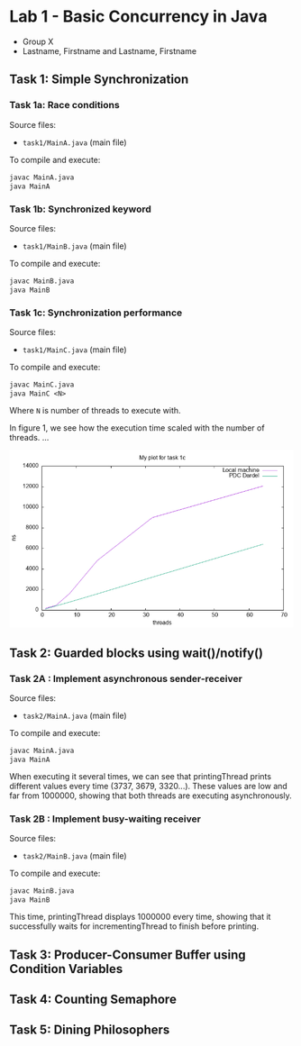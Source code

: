# Lab 1 - Basic Concurrency in Java

- Group X
- Lastname, Firstname and Lastname, Firstname

## Task 1: Simple Synchronization

### Task 1a: Race conditions

Source files:

- `task1/MainA.java` (main file)

To compile and execute:
```
javac MainA.java
java MainA
```

### Task 1b: Synchronized keyword
Source files:

- `task1/MainB.java` (main file)

To compile and execute:
```
javac MainB.java
java MainB
```

### Task 1c: Synchronization performance

Source files:

- `task1/MainC.java` (main file)

To compile and execute:
```
javac MainC.java
java MainC <N>
```
Where `N` is number of threads to execute with.

In figure 1, we see how the execution time scaled with the number of threads.
...

![My plot for task 1c](data/task1c.png)

## Task 2: Guarded blocks using wait()/notify()

### Task 2A : Implement asynchronous sender-receiver

Source files:

- `task2/MainA.java` (main file)

To compile and execute:
```
javac MainA.java
java MainA
```

When executing it several times, we can see that printingThread prints different values every time (3737, 3679, 3320...). These values are low and far from 1000000, showing that both threads are executing asynchronously.

### Task 2B : Implement busy-waiting receiver 

Source files:

- `task2/MainB.java` (main file)

To compile and execute:
```
javac MainB.java
java MainB
```

This time, printingThread displays 1000000 every time, showing that it successfully waits for incrementingThread to finish before printing.

## Task 3: Producer-Consumer Buffer using Condition Variables

## Task 4: Counting Semaphore

## Task 5: Dining Philosophers
